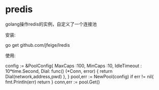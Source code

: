 # predis
golang操作redis的实例，自定义了一个连接池


安装:

go get github.com/jfeige/lredis


使用:


config := &PoolConfig{
	MaxCaps :100,
	MinCaps :10,
	IdleTimeout : 10*time.Second,
	Dial: func() (*Conn, error) {
		return Dial(network,address,pwd)
	},
}
pool,err := NewPool(config)
if err != nil{
	fmt.Println(err)
	return
}
conn,err := pool.Get()
